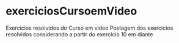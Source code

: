 # exerciciosCursoemVideo
Exercícios resolvidos do Curso em video
Postagem dos exercicios resolvidos considerando a partir do exercicio 10 em diante
